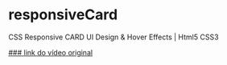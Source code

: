 # responsiveCard
CSS Responsive CARD UI Design &amp; Hover Effects | Html5 CSS3

[ ### link do vídeo original](https://www.youtube.com/watch?v=CYf5grrYgis&list=WL&index=2)